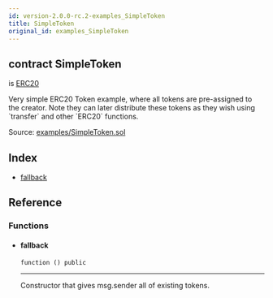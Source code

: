 ```yaml
---
id: version-2.0.0-rc.2-examples_SimpleToken
title: SimpleToken
original_id: examples_SimpleToken
---
```


<div class="contract-doc"><div class="contract"><h2 class="contract-header"><span class="contract-kind">contract</span> SimpleToken</h2><p class="base-contracts"><span>is</span> <a href="token_ERC20_ERC20.html">ERC20</a></p><p class="description">Very simple ERC20 Token example, where all tokens are pre-assigned to the creator. Note they can later distribute these tokens as they wish using `transfer` and other `ERC20` functions.</p><div class="source">Source: <a href="https://github.com/OpenZeppelin/zeppelin-solidity/blob/v2.0.0-rc.2/contracts/examples/SimpleToken.sol" target="_blank">examples/SimpleToken.sol</a></div></div><div class="index"><h2>Index</h2><ul><li><a href="examples_SimpleToken.html#">fallback</a></li></ul></div><div class="reference"><h2>Reference</h2><div class="functions"><h3>Functions</h3><ul><li><div class="item function"><span id="fallback" class="anchor-marker"></span><h4 class="name">fallback</h4><div class="body"><code class="signature">function <strong></strong><span>() </span><span>public </span></code><hr/><div class="description"><p>Constructor that gives msg.sender all of existing tokens.</p></div></div></div></li></ul></div></div></div>
